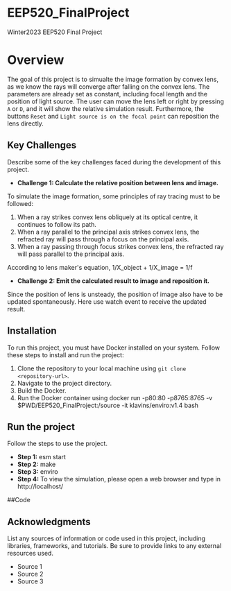 # EEP520_FinalProject
Winter2023 EEP520 Final Project
# Overview
The goal of this project is to simualte the image formation by convex lens, as we know the rays will converge after falling on the convex lens. The parameters are already set as constant, including focal length and the position of light source. The user can move the lens left or right by pressing `A` or `D`, and it will show the relative simulation result. Furthermore, the buttons `Reset` and `Light source is on the focal point` can reposition the lens directly.

## Key Challenges

Describe some of the key challenges faced during the development of this project.

- **Challenge 1: Calculate the relative position between lens and image.**

To simulate the image formation, some principles of ray tracing must to be followed:
1. When a ray strikes convex lens obliquely at its optical centre, it continues to follow its path.
2. When a ray parallel to the principal axis strikes convex lens, the refracted ray will pass through a focus on the principal axis.
3. When a ray passing through focus strikes convex lens, the refracted ray will pass parallel to the principal axis.

 According to lens maker's equation, 1/X_object + 1/X_image = 1/f

- **Challenge 2: Emit the calculated result to image and reposition it.** 

Since the position of lens is unsteady, the position of image also have to be updated spontaneously. Here use watch event to receive the updated result.

## Installation

To run this project, you must have Docker installed on your system. Follow these steps to install and run the project:

1. Clone the repository to your local machine using `git clone <repository-url>`.
2. Navigate to the project directory.
3. Build the Docker.
4. Run the Docker container using docker run -p80:80 -p8765:8765 -v $PWD/EEP520_FinalProject:/source -it klavins/enviro:v1.4 bash


## Run the project

Follow the steps to use the project.

- **Step 1:** esm start
- **Step 2:** make
- **Step 3:** enviro
- **Step 4:** To view the simulation, please open a web browser and type in http://localhost/

##Code



## Acknowledgments

List any sources of information or code used in this project, including libraries, frameworks, and tutorials. Be sure to provide links to any external resources used.

- Source 1
- Source 2
- Source 3
